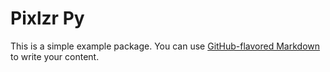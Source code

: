 # Pixlzr Py

This is a simple example package. You can use
[GitHub-flavored Markdown](https://guides.github.com/features/mastering-markdown/)
to write your content.